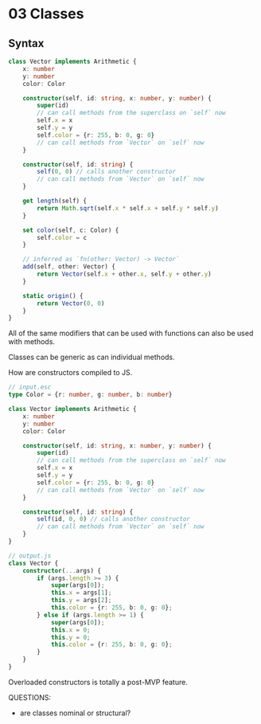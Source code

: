 # 03 Classes

## Syntax

```ts
class Vector implements Arithmetic {
    x: number
    y: number
    color: Color

    constructor(self, id: string, x: number, y: number) {
        super(id)
        // can call methods from the superclass on `self` now
        self.x = x
        self.y = y
        self.color = {r: 255, b: 0, g: 0}
        // can call methods from `Vector` on `self` now
    }

    constructor(self, id: string) {
        self(0, 0) // calls another constructor
        // can call methods from `Vector` on `self` now
    }

    get length(self) {
        return Math.sqrt(self.x * self.x + self.y * self.y)
    }

    set color(self, c: Color) {
        self.color = c
    }

    // inferred as `fn(other: Vector) -> Vector`
    add(self, other: Vector) {
        return Vector(self.x + other.x, self.y + other.y)
    }

    static origin() {
        return Vector(0, 0)
    }
}
```

All of the same modifiers that can be used with functions can also be used with
methods.

Classes can be generic as can individual methods.  

How are constructors compiled to JS.
```ts
// input.esc
type Color = {r: number, g: number, b: number}

class Vector implements Arithmetic {
    x: number
    y: number
    color: Color

    constructor(self, id: string, x: number, y: number) {
        super(id)
        // can call methods from the superclass on `self` now
        self.x = x
        self.y = y
        self.color = {r: 255, b: 0, g: 0}
        // can call methods from `Vector` on `self` now
    }

    constructor(self, id: string) {
        self(id, 0, 0) // calls another constructor
        // can call methods from `Vector` on `self` now
    }
}

// output.js
class Vector {
    constructor(...args) {
        if (args.length >= 3) {
            super(args[0]);
            this.x = args[1];
            this.y = args[2];
            this.color = {r: 255, b: 0, g: 0};
        } else if (args.length >= 1) {
            super(args[0]);
            this.x = 0;
            this.y = 0;
            this.color = {r: 255, b: 0, g: 0};
        }
    }
}
```

Overloaded constructors is totally a post-MVP feature.

QUESTIONS:
- are classes nominal or structural?
